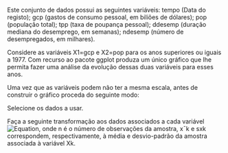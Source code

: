 Este conjunto de dados possui as seguintes variáveis: tempo (Data do registo); gcp (gastos de consumo pessoal, em biliões de dólares); pop (população total); tpp (taxa de poupança pessoal); ddesemp (duração mediana do desemprego, em semanas); ndesemp (número de desempregados, em milhares).

Considere as variáveis X1=gcp e X2=pop para os anos superiores ou iguais a 1977. Com recurso ao pacote ggplot produza um único gráfico que lhe permita fazer uma análise da evolução dessas duas variáveis para esses anos.

Uma vez que as variáveis podem não ter a mesma escala, antes de construir o gráfico proceda do seguinte modo:

Selecione os dados a usar.

Faça a seguinte transformação aos dados associados a cada variável
![Equation](https://latex.codecogs.com/svg.image?\large&space;\bg{white}X_k:&space;z_{i&space;k}=\frac{x_{i&space;k}-\bar{x}_k}{s_{x_k}},&space;\quad&space;i=1,2,&space;\ldots,&space;n),
onde n é o número de observações da amostra, x¯k e sxk correspondem, respectivamente, à média e desvio-padrão da amostra associada à variável Xk.
